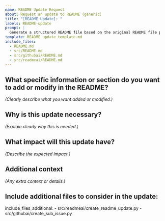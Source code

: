 ```yaml
---
name: README Update Request
about: Request an update to README (generic)
title: "[README Update]: "
labels: README-update
prompt: |
  Generate a structured README file based on the original README file provided and any additional information provided.
template: README_update_template.md
include_files:
  - README.md
  - src/README.md
  - src/githubai/README.md
  - src/readmeai/README.md
---
```


## What specific information or section do you want to add or modify in the README?

*(Clearly describe what you want added or modified.)*

## Why is this update necessary?

*(Explain clearly why this is needed.)*

## What impact will this update have?

*(Describe the expected impact.)*

## Additional context

*(Any extra context or details.)*


## Include additional files to consider in the update:

include_files_additional:
    - src/readmeai/create_readme_update.py
    - src/githubai/create_sub_issue.py